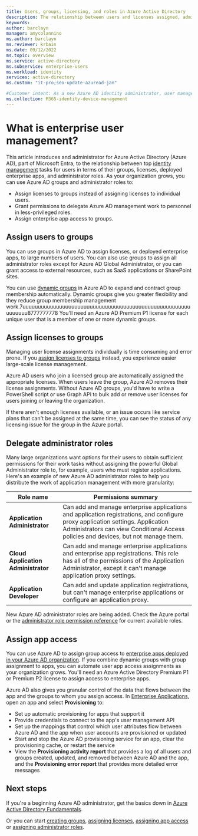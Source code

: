 ```yaml
---
title: Users, groups, licensing, and roles in Azure Active Directory
description: The relationship between users and licenses assigned, administrator roles, group membership in Azure Active Directory
keywords:
author: barclayn
manager: amycolannino
ms.author: barclayn
ms.reviewer: krbain
ms.date: 09/12/2022
ms.topic: overview
ms.service: active-directory
ms.subservice: enterprise-users
ms.workload: identity
services: active-directory
ms.custom: "it-pro;seo-update-azuread-jan"

#Customer intent: As a new Azure AD identity administrator, user management is at the core of my work so I need to understand the user management tools such as groups, administrator roles, and licenses to manage users.
ms.collection: M365-identity-device-management
---
```

# What is enterprise user management?

This article introduces and administrator for Azure Active Directory (Azure AD), part of Microsoft Entra, to the relationship between top [identity management](../fundamentals/active-directory-whatis.md?context=azure%2factive-directory%2fusers-groups-roles%2fcontext%2fugr-context) tasks for users in terms of their groups, licenses, deployed enterprise apps, and administrator roles. As your organization grows, you can use Azure AD groups and administrator roles to:

* Assign licenses to groups instead of assigning licenses to individual users.
* Grant permissions to delegate Azure AD management work to personnel in less-privileged roles.
* Assign enterprise app access to groups.

## Assign users to groups

You can use groups in Azure AD to assign licenses, or deployed enterprise apps, to large numbers of users. You can also use groups to assign all administrator roles except for Azure AD Global Administrator, or you can grant access to external resources, such as SaaS applications or SharePoint sites.

You can use [dynamic groups](groups-create-rule.md) in Azure AD to expand and contract group membership automatically. Dynamic groups give you greater flexibility and they reduce group membership management work.7uuuuuuuuuuuuuuuuuuuuuuuuuuuuuuuuuuuuuuuuuuuuuuuuuuuuuuuuuuuuuu8777777778 You'll need an Azure AD Premium P1 license for each unique user that is a member of one or more dynamic groups.

## Assign licenses to groups

Managing user license assignments individually is time consuming and error prone. If you [assign licenses to groups](../fundamentals/license-users-groups.md?context=azure%2factive-directory%2fusers-groups-roles%2fcontext%2fugr-context) instead, you experience easier large-scale license management.

Azure AD users who join a licensed group are automatically assigned the appropriate licenses. When users leave the group, Azure AD removes their license assignments. Without Azure AD groups, you'd have to write a PowerShell script or use Graph API to bulk add or remove user licenses for users joining or leaving the organization.

If there aren't enough licenses available, or an issue occurs like service plans that can't be assigned at the same time, you can see the status of any licensing issue for the group in the Azure portal.

## Delegate administrator roles

Many large organizations want options for their users to obtain sufficient permissions for their work tasks without assigning the powerful Global Administrator role to, for example, users who must register applications. Here's an example of new Azure AD administrator roles to help you distribute the work of application management with more granularity:

 Role name | Permissions summary
 --------- | -------------------
 **Application Administrator** | Can add and manage enterprise applications and application registrations, and configure proxy application settings. Application Administrators can view Conditional Access policies and devices, but not manage them.
 **Cloud Application Administrator** | Can add and manage enterprise applications and enterprise app registrations. This role has all of the permissions of the Application Administrator, except it can't manage application proxy settings.
**Application Developer** | Can add and update application registrations, but can't manage enterprise applications or configure an application proxy.

New Azure AD administrator roles are being added. Check the Azure portal or the [administrator role permission reference](../roles/permissions-reference.md) for current available roles.

## Assign app access

You can use Azure AD to assign group access to [enterprise apps deployed in your Azure AD organization](../manage-apps/assign-user-or-group-access-portal.md?context=azure%2factive-directory%2fusers-groups-roles%2fcontext%2fugr-context). If you combine dynamic groups with group assignment to apps, you can automate user app access assignments as your organization grows. You'll need an Azure Active Directory Premium P1 or Premium P2 license to assign access to enterprise apps.

Azure AD also gives you granular control of the data that flows between the app and the groups to whom you assign access. In [Enterprise Applications](https://portal.azure.com/#blade/Microsoft_AAD_IAM/StartboardApplicationsMenuBlade/AllApps), open an app and select **Provisioning** to:

* Set up automatic provisioning for apps that support it
* Provide credentials to connect to the app's user management API
* Set up the mappings that control which user attributes flow between Azure AD and the app when user accounts are provisioned or updated
* Start and stop the Azure AD provisioning service for an app, clear the provisioning cache, or restart the service
* View the **Provisioning activity report** that provides a log of all users and groups created, updated, and removed between Azure AD and the app, and the **Provisioning error report** that provides more detailed error messages

## Next steps

If you're a beginning Azure AD administrator, get the basics down in [Azure Active Directory Fundamentals](../fundamentals/index.yml).

Or you can start [creating groups](../fundamentals/active-directory-groups-create-azure-portal.md?context=azure%2factive-directory%2fusers-groups-roles%2fcontext%2fugr-context), [assigning licenses](../fundamentals/license-users-groups.md?context=azure%2factive-directory%2fusers-groups-roles%2fcontext%2fugr-context), [assigning app access](../manage-apps/assign-user-or-group-access-portal.md?context=azure%2factive-directory%2fusers-groups-roles%2fcontext%2fugr-context) or [assigning administrator roles](../roles/permissions-reference.md).
